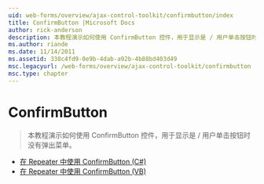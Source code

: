 ```yaml
---
uid: web-forms/overview/ajax-control-toolkit/confirmbutton/index
title: ConfirmButton |Microsoft Docs
author: rick-anderson
description: 本教程演示如何使用 ConfirmButton 控件，用于显示是 / 用户单击按钮时没有弹出菜单。
ms.author: riande
ms.date: 11/14/2011
ms.assetid: 338c4fd9-0e9b-4dab-a92b-4b88bd403d49
msc.legacyurl: /web-forms/overview/ajax-control-toolkit/confirmbutton
msc.type: chapter
---
```

<a name="confirmbutton"></a>ConfirmButton
====================
> 本教程演示如何使用 ConfirmButton 控件，用于显示是 / 用户单击按钮时没有弹出菜单。


- [在 Repeater 中使用 ConfirmButton (C#)](using-a-confirmbutton-in-a-repeater-cs.md)
- [在 Repeater 中使用 ConfirmButton (VB)](using-a-confirmbutton-in-a-repeater-vb.md)
